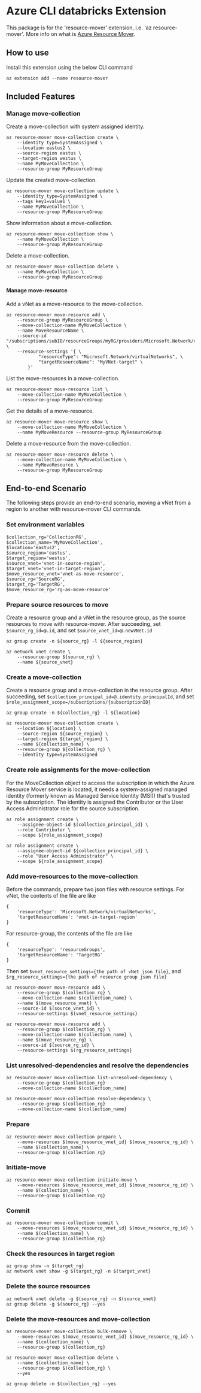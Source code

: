 # Azure CLI databricks Extension #
This package is for the 'resource-mover' extension, i.e. 'az resource-mover'. More info on what is [Azure Resource Mover](https://docs.microsoft.com/en-us/azure/resource-mover/overview).

## How to use
Install this extension using the below CLI command
```
az extension add --name resource-mover
```

## Included Features
### Manage move-collection

Create a move-collection with system assigned identity.
```
az resource-mover move-collection create \
    --identity type=SystemAssigned \
    --location eastus2 \
    --source-region eastus \
    --target-region westus \
    --name MyMoveCollection \
    --resource-group MyResourceGroup
```

Update the created move-collection.
```
az resource-mover move-collection update \
    --identity type=SystemAssigned \
    --tags key1=value1 \
    --name MyMoveCollection \
    --resource-group MyResourceGroup
```

Show information about a move-collection.
```
az resource-mover move-collection show \
    --name MyMoveCollection \
    --resource-group MyResourceGroup
```

Delete a move-collection.
```
az resource-mover move-collection delete \
    --name MyMoveCollection \
    --resource-group MyResourceGroup
```

#### Manage move-resource

Add a vNet as a move-resource to the move-collection.
```
az resource-mover move-resource add \
    --resource-group MyResourceGroup \
    --move-collection-name MyMoveCollection \
    --name MoveResourceName \
    --source-id "/subscriptions/subID/resourceGroups/myRG/providers/Microsoft.Network/virtualNetworks/MyVNet" \
    --resource-settings '{ \
            "resourceType": "Microsoft.Network/virtualNetworks", \
            "targetResourceName": "MyVNet-target" \
        }'
```

List the move-resources in a move-collection.
```
az resource-mover move-resource list \
    --move-collection-name MyMoveCollection \
    --resource-group MyResourceGroup
```

Get the details of a move-resource.
```
az resource-mover move-resource show \
    --move-collection-name MyMoveCollection \
    --name MyMoveResource --resource-group MyResourceGroup
```

Delete a move-resource from the move-collection.
```
az resource-mover move-resource delete \
    --move-collection-name MyMoveCollection \
    --name MyMoveResource \
    --resource-group MyResourceGroup
```

## End-to-end Scenario
The following steps provide an end-to-end scenario, moving a vNet from a region to another with resource-mover CLI commands.

### Set environment variables
```
$collection_rg='CollectionRG',
$collection_name='MyMoveCollection',
$location='eastus2',
$source_region='eastus',
$target_region='westus',
$source_vnet='vnet-in-source-region',
$target_vnet='vnet-in-target-region',
$move_resource_vnet='vnet-as-move-resource',
$source_rg='SourceRG',
$target_rg='TargetRG',
$move_resource_rg='rg-as-move-resource'
```

### Prepare source resources to move
Create a resource group and a vNet in the resource group, as the source resources to move with resource-mover. After succeeding, set `$source_rg_id=@.id`, and set `$source_vnet_id=@.newVNet.id`
```
az group create -n ${source_rg} -l ${source_region}

az network vnet create \
    --resource-group ${source_rg} \
    --name ${source_vnet}
```

### Create a move-collection
Create a resource group and a move-collection in the resource group. After succeeding, set `$collection_principal_id=@.identity.principalId`, and set `$role_assignment_scope=/subscriptions/{subscriptionID}`
```
az group create -n ${collection_rg} -l ${location}

az resource-mover move-collection create \
    --location ${location} \
    --source-region ${source_region} \
    --target-region ${target_region} \
    --name ${collection_name} \
    --resource-group ${collection_rg} \
    --identity type=SystemAssigned
```

### Create role assignments for the move-collection
For the MoveCollection object to access the subscription in which the Azure Resource Mover service is located, it needs a system-assigned managed identity (formerly known as Managed Service Identity (MSI)) that's trusted by the subscription.
The identity is assigned the Contributor or the User Access Administrator role for the source subscription.
```
az role assignment create \
    --assignee-object-id $(collection_principal_id} \
    --role Contributor \
    --scope ${role_assignment_scope}

az role assignment create \
    --assignee-object-id ${collection_principal_id} \
    --role "User Access Administrator" \
    --scope ${role_assignment_scope}
```

### Add move-resources to the move-collection
Before the commands, prepare two json files with resource settings. For vNet, the contents of the file are like
```
{
    'resourceType': 'Microsoft.Network/virtualNetworks',
    'targetResourceName': 'vnet-in-target-region'
}
``` 
For resource-group, the contents of the file are like
```
{
    'resourceType': 'resourceGroups',
    'targetResourceName': 'TargetRG'
}
```
Then set `$vnet_resource_settings={the path of vNet json file}`, and `$rg_resource_settings={the path of resource group json file}`
```
az resource-mover move-resource add \
    --resource-group $(collection_rg} \
    --move-collection-name $(collection_name} \
    --name $(move_resource_vnet} \
    --source-id $(source_vnet_id} \
    --resource-settings $(vnet_resource_settings}

az resource-mover move-resource add \
    --resource-group $(collection_rg} \
    --move-collection-name $(collection_name} \
    --name $(move_resource_rg} \
    --source-id $(source_rg_id} \
    --resource-settings $(rg_resource_settings}
```

### List unresolved-dependencies and resolve the dependencies
```
az resource-mover move-collection list-unresolved-dependency \
    --resource-group $(collection_rg}
    --move-collection-name $(collection_name}

az resource-mover move-collection resolve-dependency \
    --resource-group $(collection_rg}
    --move-collection-name $(collection_name}
```

### Prepare
```
az resource-mover move-collection prepare \
    --move-resources $(move_resource_vnet_id} $(move_resource_rg_id} \
    --name $(collection_name} \
    --resource-group $(collection_rg}
```

### Initiate-move
```
az resource-mover move-collection initiate-move \
    --move-resources $(move_resource_vnet_id} $(move_resource_rg_id} \
    --name $(collection_name} \
    --resource-group $(collection_rg}
```

### Commit
```
az resource-mover move-collection commit \
    --move-resources $(move_resource_vnet_id} $(move_resource_rg_id} \
    --name $(collection_name} \
    --resource-group $(collection_rg}
```

### Check the resources in target region
```
az group show -n $(target_rg}
az network vnet show -g $(target_rg} -n $(target_vnet}
```

### Delete the source resources
```
az network vnet delete -g $(source_rg} -n $(source_vnet}
az group delete -g $(source_rg} --yes
```

### Delete the move-resources and move-collection
```
az resource-mover move-collection bulk-remove \
    --move-resources $(move_resource_vnet_id} $(move_resource_rg_id} \
    --name $(collection_name} \
    --resource-group $(collection_rg}

az resource-mover move-collection delete \
    --name $(collection_name} \
    --resource-group $(collection_rg} \
    --yes

az group delete -n $(collection_rg} --yes
```